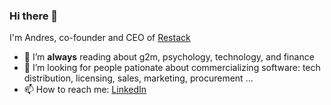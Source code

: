 ### Hi there 👋

I'm Andres, co-founder and CEO of [Restack](https://www.restack.io/)

- 🌱 I’m **always** reading about g2m, psychology, technology, and finance
- 🤔 I’m looking for people pationate about commercializing software: tech distribution, licensing, sales, marketing, procurement ...
- 📫 How to reach me: [LinkedIn](https://www.linkedin.com/in/andres-tapia/)

